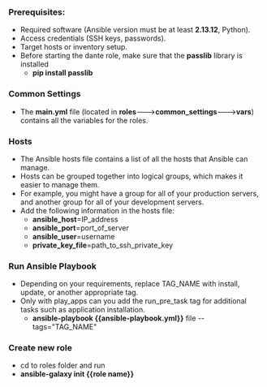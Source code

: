 ### Prerequisites:
 - Required software (Ansible version must be at least **2.13.12**, Python).
 - Access credentials (SSH keys, passwords).
 - Target hosts or inventory setup.
 - Before starting the dante role, make sure that the **passlib** library is installed 
   - **pip install passlib**
### Common Settings
- The **main.yml** file (located in **roles**--->**common_settings**--->**vars**) contains all the variables for the roles.
### Hosts
- The Ansible hosts file contains a list of all the hosts that Ansible can manage.
- Hosts can be grouped together into logical groups, which makes it easier to manage them.
- For example, you might have a group for all of your production servers, and another group for all of your development servers.
- Add the following information in the hosts file:
   - **ansible_host**=IP_address
   - **ansible_port**=port_of_server
   - **ansible_user**=username
   - **private_key_file**=path_to_ssh_private_key
### Run Ansible Playbook
- Depending on your requirements, replace TAG_NAME with install, update, or another appropriate tag. 
- Only with play_apps can you add the run_pre_task tag for additional tasks such as application installation.
  - **ansible-playbook {{ansible-playbook.yml}}** file --tags="TAG_NAME"
### Create new role
 - cd to roles folder and run
 - **ansible-galaxy init {{role name}}**